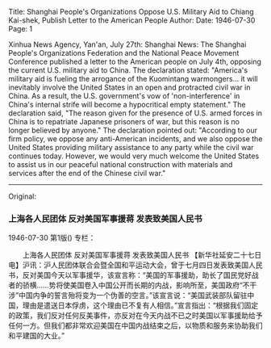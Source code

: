 Title: Shanghai People's Organizations Oppose U.S. Military Aid to Chiang Kai-shek, Publish Letter to the American People
Author:
Date: 1946-07-30
Page: 1

Xinhua News Agency, Yan'an, July 27th: Shanghai News: The Shanghai People's Organizations Federation and the National Peace Movement Conference published a letter to the American people on July 4th, opposing the current U.S. military aid to China. The declaration stated: "America's military aid is fueling the arrogance of the Kuomintang warmongers... it will inevitably involve the United States in an open and protracted civil war in China. As a result, the U.S. government's vow of 'non-interference' in China's internal strife will become a hypocritical empty statement." The declaration said, "The reason given for the presence of U.S. armed forces in China is to repatriate Japanese prisoners of war, but this reason is no longer believed by anyone." The declaration pointed out: "According to our firm policy, we oppose any anti-American incidents, and we also oppose the United States providing military assistance to any party while the civil war continues today. However, we would very much welcome the United States to assist us in our peaceful national construction with materials and services after the end of the Chinese civil war."



<hr /> 

Original: 


### 上海各人民团体  反对美国军事援蒋  发表致美国人民书

1946-07-30
第1版()
专栏：

　　上海各人民团体
    反对美国军事援蒋
    发表致美国人民书
    【新华社延安二十七日电】沪讯：沪人民团体联合会暨全国和平运动大会，曾于七月四日发表致美国人民书，反对美国今天以军事援华，该宣言称：“美国的军事援助，助长了国民党好战者的骄横……势将使美国卷入中国公开而长期的内战，影响所至，美国政府“不干涉”中国内争的誓言殆将变为一个伪善的空言。”该宣言说：“美国武装部队留驻中国，理由是遣送日本俘虏，这个理由已不复有人相信。”宣言指出：“根据我们固定的政策，我们反对任何反美事件，亦反对在今天内战不已之时美国以军事援助给予任何一方。但我们都非常欢迎美国在中国内战结束之后，以物质和服务来协助我们和平建国的大业。”
